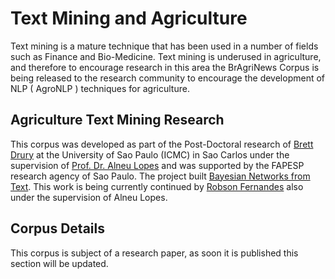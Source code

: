 # Text Mining and Agriculture 

Text mining is a mature technique that has been used in a number of fields such as Finance and Bio-Medicine. Text mining is underused in agriculture, and therefore to encourage research in this area the BrAgriNews Corpus is being released to the research community to encourage the development of NLP ( AgroNLP ) techniques for agriculture.

## Agriculture Text Mining Research

This corpus was developed as part of the Post-Doctoral research of [Brett Drury](https://scholar.google.com.br/citations?user=tuOaq-4AAAAJ&hl=en) at the University of Sao Paulo (ICMC) in Sao Carlos under the supervision of [Prof. Dr. Alneu Lopes](http://conteudo.icmc.usp.br/pessoas/alneu/) and was supported by the FAPESP research agency of Sao Paulo. The project built [Bayesian Networks from Text](http://www.bv.fapesp.br/37622). This work is being currently continued by [Robson Fernandes](robsonfernandes.net) also under the supervision of Alneu Lopes.

## Corpus Details

This corpus is subject of a research paper, as soon it is published this section will be updated.






